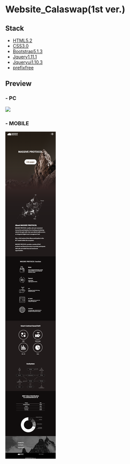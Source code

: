 # Website_Calaswap(1st ver.)

## Stack

-   [HTML5.2](https://html.spec.whatwg.org/)
-   [CSS3.0](https://www.w3.org/TR/CSS/)
-   [Bootstrap5.1.3](https://getbootstrap.com/)
-   [Jquery1.11.1](https://jquery.com/)
-   [Jqueryui1.10.3](https://jqueryui.com/)
-   [prefixfree](https://projects.verou.me/prefixfree/)

## Preview

### - PC
<img src="https://github.com/hwang1588/repo_img_src/blob/main/_korfin_massive_old/pc1.png">

### - MOBILE
<img src="https://github.com/hwang1588/repo_img_src/blob/main/_korfin_massive_old/mobile1.png">
